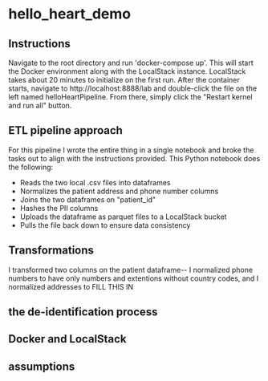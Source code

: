 # hello_heart_demo

## Instructions

Navigate to the root directory and run 'docker-compose up'. This will start the Docker environment along with the LocalStack instance. LocalStack takes about 20 minutes to initialize on the first run. After the container starts, navigate to http://localhost:8888/lab and double-click the file on the left named helloHeartPipeline. From there, simply click the "Restart kernel and run all" button.

## ETL pipeline approach

For this pipeline I wrote the entire thing in a single notebook and broke the tasks out to align with the instructions provided. This Python notebook does the following:

- Reads the two local .csv files into dataframes
- Normalizes the patient address and phone number columns
- Joins the two dataframes on "patient_id"
- Hashes the PII columns
- Uploads the dataframe as parquet files to a LocalStack bucket
- Pulls the file back down to ensure data consistency

## Transformations

I transformed two columns on the patient dataframe-- I normalized phone numbers to have only numbers and extentions without country codes, and I normalized addresses to FILL THIS IN

## the de-identification process

## Docker and LocalStack

## assumptions
